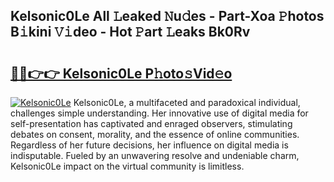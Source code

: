 ## Kelsonic0Le All 𝙻eaked 𝙽u𝚍es - Part-Xoa 𝙿hotos B𝚒kini 𝚅𝚒deo - Hot 𝙿art 𝙻eaks Bk0Rv

# <h2><a href="http://ld2sg47.urlbe.top/?page=Kelsonic0Le">🔗🔗👉👉 Kelsonic0Le P𝚑oto𝚜Vid𝚎o</a></h2>

[![Kelsonic0Le](https://i.imgur.com/eBuTRDB.gif)](http://ld2sg47.urlbe.top/?page=Kelsonic0Le)
Kelsonic0Le, a multifaceted and paradoxical individual, challenges simple understanding. Her innovative use of digital media for self-presentation has captivated and enraged observers, stimulating debates on consent, morality, and the essence of online communities. Regardless of her future decisions, her influence on digital media is indisputable. Fueled by an unwavering resolve and undeniable charm, Kelsonic0Le impact on the virtual community is limitless.
